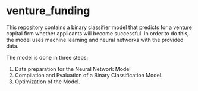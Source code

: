 # venture_funding

This repository contains a binary classifier model that predicts for a venture capital firm whether applicants will become successful. In order to do this, the model uses machine learning and neural networks with the provided data.

The model is done in three steps:
1) Data preparation for the Neural Network Model
2) Compilation and Evaluation of a Binary Classification Model.
3) Optimization of the Model.
